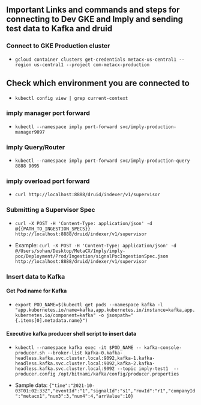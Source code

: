 ## Important Links and commands and steps for connecting to Dev GKE and Imply and sending test data to Kafka and druid

### Connect to GKE Production cluster
* `gcloud container clusters get-credentials metacx-us-central1 --region us-central1 --project com-metacx-production`

## Check which environment you are connected to 
* `kubectl config view | grep current-context`

### imply manager port forward
* `kubectl --namespace imply port-forward svc/imply-production-manager9097`

### imply Query/Router
* `kubectl --namespace imply port-forward svc/imply-production-query 8888 9095`

### imply overload port forward
* `curl http://localhost:8888/druid/indexer/v1/supervisor`

### Submitting a Supervisor Spec
* `curl -X POST -H 'Content-Type: application/json' -d @{{PATH_TO_INGESTION_SPECS}} http://localhost:8888/druid/indexer/v1/supervisor`

* Example: 
`curl -X POST -H 'Content-Type: application/json' -d @/Users/sohan/Desktop/MetaCX/Imply/imply-poc/Deployment/Prod/Ingestion/signalPocIngestionSpec.json http://localhost:8888/druid/indexer/v1/supervisor`

### Insert data to Kafka

#### Get Pod name for Kafka
* `export POD_NAME=$(kubectl get pods --namespace kafka -l "app.kubernetes.io/name=kafka,app.kubernetes.io/instance=kafka,app.kubernetes.io/component=kafka" -o jsonpath="{.items[0].metadata.name}")`

#### Executive kafka producer shell script to insert data 
* `kubectl --namespace kafka exec -it $POD_NAME -- kafka-console-producer.sh --broker-list kafka-0.kafka-headless.kafka.svc.cluster.local:9092,kafka-1.kafka-headless.kafka.svc.cluster.local:9092,kafka-2.kafka-headless.kafka.svc.cluster.local:9092 --topic imply-test1  --producer.config /opt/bitnami/kafka/config/producer.properties`

* Sample data: 
`{"time":"2021-10-03T01:02:33Z","eventId":"1","signalId":"s1","rowId":"r1","companyId":"metacx1","num3":3,"num4":4,"arrValue":10}`
